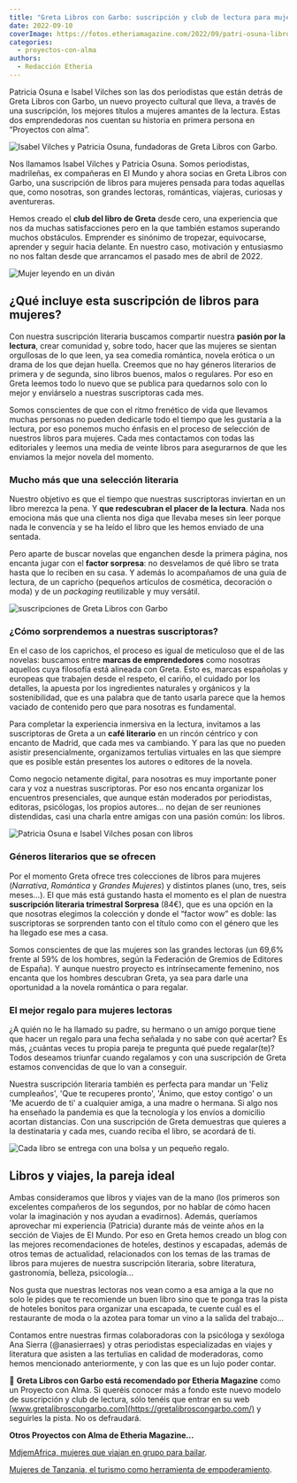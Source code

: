 ```yaml
---
title: "Greta Libros con Garbo: suscripción y club de lectura para mujeres"
date: 2022-09-10
coverImage: https://fotos.etheriamagazine.com/2022/09/patri-osuna-libros-mujeres.jpg
categories: 
  - proyectos-con-alma
authors: 
  - Redacción Etheria
---
```


Patricia Osuna e Isabel Vilches son las dos periodistas que están detrás de Greta Libros 
con Garbo, un nuevo proyecto cultural que lleva, a través de una suscripción, los 
mejores títulos a mujeres amantes de la lectura. Estas dos emprendedoras nos cuentan su 
historia en primera persona en “Proyectos con alma”. 

![Isabel Vilches y Patricia Osuna, fundadoras de Greta Libros con Garbo.](https://fotos.etheriamagazine.com/2022/09/patricia-osuna-isabel-vilches.jpg "Isabel Vilches y Patricia Osuna, fundadoras de Greta Libros con Garbo.")

Nos llamamos Isabel Vilches y Patricia Osuna. Somos periodistas, madrileñas, ex 
compañeras en El Mundo y ahora socias en Greta Libros con Garbo, una suscripción de 
libros para mujeres pensada para todas aquellas que, como nosotras, son grandes 
lectoras, románticas, viajeras, curiosas y aventureras. 

Hemos creado el **club del libro de Greta** desde cero, una experiencia que nos da 
muchas satisfacciones pero en la que también estamos superando muchos obstáculos. 
Emprender es sinónimo de tropezar, equivocarse, aprender y seguir hacia delante. En 
nuestro caso, motivación y entusiasmo no nos faltan desde que arrancamos el pasado mes 
de abril de 2022. 

![Mujer leyendo en un diván](https://fotos.etheriamagazine.com/2022/09/libros-mujeres.jpg "Una suscripción enfocada a mujeres lectoras.")

## ¿Qué incluye esta suscripción de libros para mujeres?

Con nuestra suscripción literaria buscamos compartir nuestra **pasión por la lectura**, 
crear comunidad y, sobre todo, hacer que las mujeres se sientan orgullosas de lo que 
leen, ya sea comedia romántica, novela erótica o un drama de los que dejan huella. 
Creemos que no hay géneros literarios de primera y de segunda, sino libros buenos, malos 
o regulares. Por eso en Greta leemos todo lo nuevo que se publica para quedarnos solo 
con lo mejor y enviárselo a nuestras suscriptoras cada mes. 

Somos conscientes de que con el ritmo frenético de vida que llevamos muchas personas no 
pueden dedicarle todo el tiempo que les gustaría a la lectura, por eso ponemos mucho 
énfasis en el proceso de selección de nuestros libros para mujeres. Cada mes contactamos 
con todas las editoriales y leemos una media de veinte libros para asegurarnos de que 
les enviamos la mejor novela del momento. 

### Mucho más que una selección literaria

Nuestro objetivo es que el tiempo que nuestras suscriptoras inviertan en un libro 
merezca la pena. Y **que redescubran el placer de la lectura**. Nada nos emociona más 
que una clienta nos diga que llevaba meses sin leer porque nada le convencía y se ha 
leído el libro que les hemos enviado de una sentada. 

Pero aparte de buscar novelas que enganchen desde la primera página, nos encanta jugar 
con el **factor sorpresa**: no desvelamos de qué libro se trata hasta que lo reciben en 
su casa. Y además lo acompañamos de una guía de lectura, de un capricho (pequeños 
artículos de cosmética, decoración o moda) y de un _packaging_ reutilizable y muy 
versátil. 

![suscripciones de Greta Libros con Garbo](https://fotos.etheriamagazine.com/2022/09/suscripcion-libros-regalo.jpg "Existen 3 suscripciones enfocadas a distintos géneros literarios.")

### ¿Cómo sorprendemos a nuestras suscriptoras?

En el caso de los caprichos, el proceso es igual de meticuloso que el de las novelas: 
buscamos entre **marcas de emprendedores** como nosotras aquellos cuya filosofía está 
alineada con Greta. Esto es, marcas españolas y europeas que trabajen desde el respeto, 
el cariño, el cuidado por los detalles, la apuesta por los ingredientes naturales y 
orgánicos y la sostenibilidad, que es una palabra que de tanto usarla parece que la 
hemos vaciado de contenido pero que para nosotras es fundamental. 

Para completar la experiencia inmersiva en la lectura, invitamos a las suscriptoras de 
Greta a un **café literario** en un rincón céntrico y con encanto de Madrid, que cada 
mes va cambiando. Y para las que no pueden asistir presencialmente, organizamos 
tertulias virtuales en las que siempre que es posible están presentes los autores o 
editores de la novela. 

Como negocio netamente digital, para nosotras es muy importante poner cara y voz a 
nuestras suscriptoras. Por eso nos encanta organizar los encuentros presenciales, que 
aunque están moderados por periodistas, editoras, psicólogas, los propios autores… no 
dejan de ser reuniones distendidas, casi una charla entre amigas con una pasión común: 
los libros. 

![Patricia Osuna e Isabel Vilches posan con libros](https://fotos.etheriamagazine.com/2022/09/patri-osuna-libros-mujeres.jpg "Suscripción y club de lectura, un nuevo emprendimiento cultural.")

### Géneros literarios que se ofrecen

Por el momento Greta ofrece tres colecciones de libros para mujeres (_Narrativa_, 
_Romántica_ y _Grandes Mujeres_) y distintos planes (uno, tres, seis meses…). El que más 
está gustando hasta el momento es el plan de nuestra **suscripción literaria trimestral 
Sorpresa** (84€), que es una opción en la que nosotras elegimos la colección y donde el 
“factor wow” es doble: las suscriptoras se sorprenden tanto con el título como con el 
género que les ha llegado ese mes a casa. 

Somos conscientes de que las mujeres son las grandes lectoras (un 69,6% frente al 59% de 
los hombres, según la Federación de Gremios de Editores de España). Y aunque nuestro 
proyecto es intrínsecamente femenino, nos encanta que los hombres descubran Greta, ya 
sea para darle una oportunidad a la novela romántica o para regalar. 

### El mejor regalo para mujeres lectoras

¿A quién no le ha llamado su padre, su hermano o un amigo porque tiene que hacer un 
regalo para una fecha señalada y no sabe con qué acertar? Es más, ¿cuántas veces tu 
propia pareja te pregunta qué puede regalar(te)? Todos deseamos triunfar cuando 
regalamos y con una suscripción de Greta estamos convencidas de que lo van a conseguir. 

Nuestra suscripción literaria también es perfecta para mandar un 'Feliz cumpleaños', 
'Que te recuperes pronto', 'Ánimo, que estoy contigo' o un 'Me acuerdo de ti' a 
cualquier amiga, a una madre o hermana. Si algo nos ha enseñado la pandemia es que la 
tecnología y los envíos a domicilio acortan distancias. Con una suscripción de Greta 
demuestras que quieres a la destinataria y cada mes, cuando reciba el libro, se acordará 
de ti. 

![Cada libro se entrega con una bolsa y un pequeño regalo.](https://fotos.etheriamagazine.com/2022/09/greta-libros-garbo.jpg "Cada libro se entrega con una bolsa, una guía de lectura y un pequeño regalo.")

## Libros y viajes, la pareja ideal

Ambas consideramos que libros y viajes van de la mano (los primeros son excelentes 
compañeros de los segundos, por no hablar de cómo hacen volar la imaginación y nos 
ayudan a evadirnos). Además, queríamos aprovechar mi experiencia (Patricia) durante más 
de veinte años en la sección de Viajes de El Mundo. Por eso en Greta hemos creado un 
blog con las mejores recomendaciones de hoteles, destinos y escapadas, además de otros 
temas de actualidad, relacionados con los temas de las tramas de libros para mujeres de 
nuestra suscripción literaria, sobre literatura, gastronomía, belleza, psicología… 

Nos gusta que nuestras lectoras nos vean como a esa amiga a la que no solo le pides que 
te recomiende un buen libro sino que te ponga tras la pista de hoteles bonitos para 
organizar una escapada, te cuente cuál es el restaurante de moda o la azotea para tomar 
un vino a la salida del trabajo… 

Contamos entre nuestras firmas colaboradoras con la psicóloga y sexóloga Ana Sierra 
(@anasierraes) y otras periodistas especializadas en viajes y literatura que asisten a 
las tertulias en calidad de moderadoras, como hemos mencionado anteriormente, y con las 
que es un lujo poder contar. 

📌 **Greta Libros con Garbo está recomendado por Etheria Magazine** como un Proyecto con 
Alma. Si queréis conocer más a fondo este nuevo modelo de suscripción y club de lectura, 
sólo tenéis que entrar en su web [www.gretalibroscongarbo.com](https://gretalibroscongarbo.com/) 
y seguirles la pista. No os defraudará. 

**Otros Proyectos con Alma de Etheria Magazine...** 

[MdjemAfrica, mujeres que viajan en grupo para 
bailar](https://etheriamagazine.com/2022/05/25/mdjemafrica-viajes-mujeres-baile/). 

[Mujeres de Tanzania, el turismo como herramienta de 
empoderamiento](https://etheriamagazine.com/2022/03/07/empoderar-con-el-turismo-mujeres-de-tanzania/).
